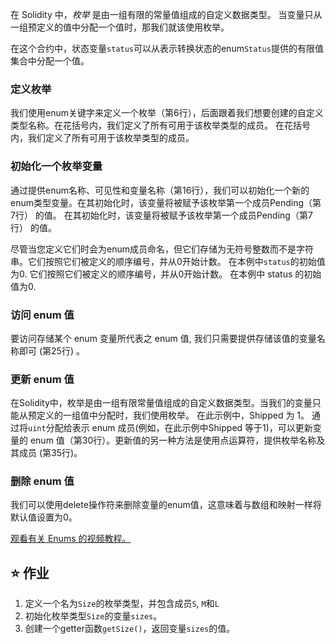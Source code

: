 在 Solidity 中，_枚举_ 是由一组有限的常量值组成的自定义数据类型。 当变量只从一组预定义的值中分配一个值时，那我们就该使用枚举。

在这个合约中，状态变量`status`可以从表示转换状态的enum`Status`提供的有限值集合中分配一个值。

### 定义枚举

我们使用enum关键字来定义一个枚举（第6行），后面跟着我们想要创建的自定义类型名称。在花括号内，我们定义了所有可用于该枚举类型的成员。 在花括号内，我们定义了所有可用于该枚举类型的成员。

### 初始化一个枚举变量

通过提供enum名称、可见性和变量名称（第16行），我们可以初始化一个新的enum类型变量。在其初始化时，该变量将被赋予该枚举第一个成员Pending（第7行） 的值。 在其初始化时，该变量将被赋予该枚举第一个成员Pending（第7行） 的值。

尽管当您定义它们时会为enum成员命名，但它们存储为无符号整数而不是字符串。它们按照它们被定义的顺序编号，并从0开始计数。 在本例中`status`的初始值为0. 它们按照它们被定义的顺序编号，并从0开始计数。 在本例中 status 的初始值为0.

### 访问 enum 值

要访问存储某个 enum 变量所代表之 enum 值, 我们只需要提供存储该值的变量名称即可 (第25行) 。

### 更新 enum 值

在Solidity中，枚举是由一组有限常量值组成的自定义数据类型。当我们的变量只能从预定义的一组值中分配时，我们使用枚举。 在此示例中，Shipped 为 1。 通过将`uint`分配给表示 enum 成员(例如，在此示例中Shipped 等于1)，可以更新变量的 enum 值（第30行）。更新值的另一种方法是使用点运算符，提供枚举名称及其成员 (第35行)。

### 删除 enum 值

我们可以使用delete操作符来删除变量的enum值，这意味着与数组和映射一样将默认值设置为0。

<a href="https://www.youtube.com/watch?v=yJbx07N15j0" target="_blank">观看有关 Enums 的视频教程。</a>

## ⭐️ 作业

1. 定义一个名为`Size`的枚举类型，并包含成员`S`, `M`和`L`
2. 初始化枚举类型`Size`的变量`sizes`。
3. 创建一个getter函数`getSize()`，返回变量`sizes`的值。